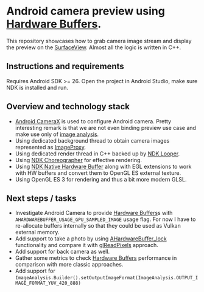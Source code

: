 # Android camera preview using [Hardware Buffers](https://developer.android.com/reference/android/hardware/HardwareBuffer).

This repository showcases how to grab camera image stream and display the preview on the [SurfaceView](https://developer.android.com/reference/android/view/SurfaceView). Almost all the logic is written in C++.

## Instructions and requirements

Requires Android SDK >= 26.
Open the project in Android Studio, make sure NDK is installed and run.

## Overview and technology stack

- [Android CameraX](https://developer.android.com/training/camerax) is used to configure Android camera. Pretty interesting remark is that we are not even binding preview use case and make use only of [image analysis](https://developer.android.com/training/camerax/analyze).
- Using dedicated background thread to obtain camera images represented as [ImageProxy](https://developer.android.com/reference/androidx/camera/core/ImageProxy).
- Using dedicated render thread in C++ backed up by [NDK Looper](https://developer.android.com/ndk/reference/group/looper).
- Using [NDK Choreographer](https://developer.android.com/ndk/reference/group/choreographer) for effective rendering.
- Using [NDK Native Hardware Buffer](https://developer.android.com/ndk/reference/group/a-hardware-buffer) along with EGL extensions to work with HW buffers and convert them to OpenGL ES external texture.
- Using OpenGL ES 3 for rendering and thus a bit more modern GLSL.

## Next steps / tasks
- Investigate Android Camera to provide [Hardware Buffers](https://developer.android.com/reference/android/hardware/HardwareBuffer)s with `AHARDWAREBUFFER_USAGE_GPU_SAMPLED_IMAGE` usage flag. For now I have to re-allocate buffers internally so that they could be used as Vulkan external memory.
- Add support to take a photo by using [AHardwareBuffer_lock](https://developer.android.com/ndk/reference/group/a-hardware-buffer#ahardwarebuffer_lock) functionality and compare it with [glReadPixels](https://www.khronos.org/registry/OpenGL-Refpages/es3.0/html/glReadPixels.xhtml) approach.
- Add support for back camera as well.
- Gather some metrics to check [Hardware Buffers](https://developer.android.com/reference/android/hardware/HardwareBuffer) performance in comparison with more classic approaches.
- Add support for `ImageAnalysis.Builder().setOutputImageFormat(ImageAnalysis.OUTPUT_IMAGE_FORMAT_YUV_420_888)`

